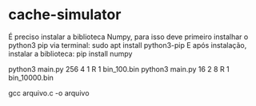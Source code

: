 # cache-simulator

É preciso instalar a biblioteca Numpy, para isso deve primeiro instalhar o python3 pip via terminal:
sudo apt install python3-pip
E após instalação, instalar a biblioteca:
pip install numpy

python3 main.py 256 4 1 R 1 bin_100.bin
python3 main.py 16 2 8 R 1 bin_10000.bin

gcc arquivo.c -o arquivo
